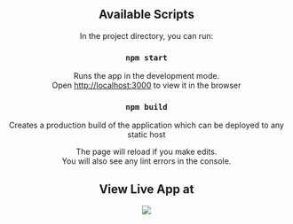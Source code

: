 <div align="center">


## Available Scripts

In the project directory, you can run:

### `npm start`

Runs the app in the development mode.<br>
Open [http://localhost:3000](http://localhost:3000) to view it in the browser

### `npm build`

Creates a production build of the application which can be deployed to any static host

The page will reload if you make edits.<br>
You will also see any lint errors in the console.

## View Live App at

<a href="https://color-detector.netlify.app/"><img src="https://img.shields.io/badge/NETLIFY-Live%20App-%2300C7B7?logo=netlify"></a>
